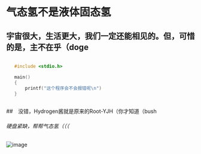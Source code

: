 # 气态氢不是液体固态氢

## 宇宙很大，生活更大，我们一定还能相见的。但，可惜的是，主不在乎（doge

 ```c

    #include <stdio.h>

    main()
    {
        printf("这个程序会不会报错呢\n")
    }
    
```

##　没错，Hydrogen酱就是原来的Root-YJH（你才知道（bush

###### 硬盘紧缺，帮帮气态氢（（（

![image](https://user-images.githubusercontent.com/111329731/193461749-bb6af78a-2664-4811-b539-9041cbfae882.png)
